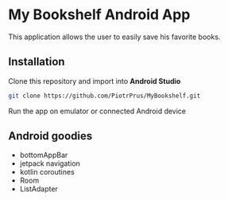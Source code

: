 # My Bookshelf Android App

This application allows the user to easily save his favorite books.

## Installation
Clone this repository and import into **Android Studio**
```bash
git clone https://github.com/PiotrPrus/MyBookshelf.git
```

Run the app on emulator or connected Android device


## Android goodies
 - bottomAppBar
 - jetpack navigation
 - kotlin coroutines
 - Room
 - ListAdapter
